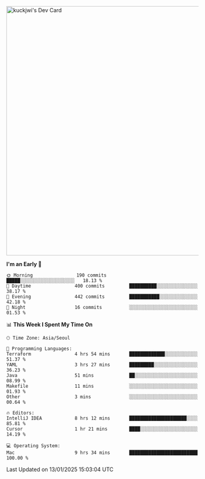<a href="https://app.daily.dev/kuckhwancho"><img src="https://api.daily.dev/devcards/v2/efef39c8028947428b3c0b486b9cd9b6.png?r=iz2&type=wide" width="652" alt="kuckjwi's Dev Card"/></a>

<!--START_SECTION:waka-->
**I'm an Early 🐤** 

```text
🌞 Morning                190 commits         █████░░░░░░░░░░░░░░░░░░░░   18.13 % 
🌆 Daytime                400 commits         ██████████░░░░░░░░░░░░░░░   38.17 % 
🌃 Evening                442 commits         ███████████░░░░░░░░░░░░░░   42.18 % 
🌙 Night                  16 commits          ░░░░░░░░░░░░░░░░░░░░░░░░░   01.53 % 
```


📊 **This Week I Spent My Time On** 

```text
🕑︎ Time Zone: Asia/Seoul

💬 Programming Languages: 
Terraform                4 hrs 54 mins       █████████████░░░░░░░░░░░░   51.37 % 
YAML                     3 hrs 27 mins       █████████░░░░░░░░░░░░░░░░   36.23 % 
Java                     51 mins             ██░░░░░░░░░░░░░░░░░░░░░░░   08.99 % 
Makefile                 11 mins             ░░░░░░░░░░░░░░░░░░░░░░░░░   01.93 % 
Other                    3 mins              ░░░░░░░░░░░░░░░░░░░░░░░░░   00.64 % 

🔥 Editors: 
IntelliJ IDEA            8 hrs 12 mins       █████████████████████░░░░   85.81 % 
Cursor                   1 hr 21 mins        ████░░░░░░░░░░░░░░░░░░░░░   14.19 % 

💻 Operating System: 
Mac                      9 hrs 34 mins       █████████████████████████   100.00 % 
```


 Last Updated on 13/01/2025 15:03:04 UTC
<!--END_SECTION:waka-->

